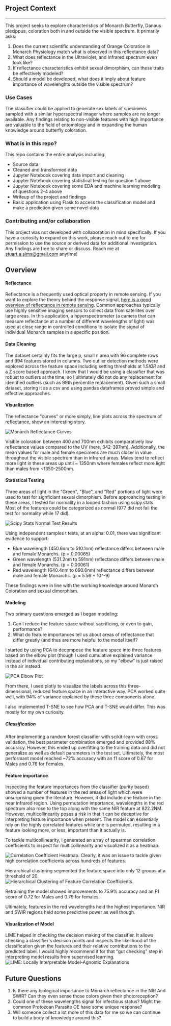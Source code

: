 ## Project Context


-----

This project seeks to explore characteristics of Monarch Butterfly, Danaus plexippus, coloration both in and outside the visible spectrum. It primarily asks:

1) Does the current scientific understanding of Orange Coloration in Monarch Physiology match what is observed in this reflectance data?
2) What does reflectance in the Ultraviolet, and Infrared spectrum even look like?
3) If reflectance characteristics exhibit sexual dimorphism, can these traits be effectively modeled?
4) Should a model be developed, what does it imply about feature importance of wavelenghts outside the visible spectrum?

### Use Cases

The classifier could be applied to generate sex labels of specimens sampled with a similar hyperspectral imager where samples are no longer available. Any findings relating to non-visible features with high importance are valuable to the field of entomology and in expanding the human knowledge around butterfly coloration. 

### What is in this repo?

This repo contains the entire analysis including:

* Source data
* Cleaned and transformed data
* Jupyter Notebook covering data import and cleaning
* Jupyter Notebook covering statistical testing for question 1 above
* Jupyter Notebook covering some EDA and machine learning modeling of questions 2-4 above
* Writeup of the project and findings
* Basic application using Flask to access the classification model and make a prediction given some novel data

### Contributing and/or collaboration

This project was not developed with collaboration in mind specifically. If you have a curiosity to expand on this work, please reach out to me for permission to use the source or derived data for additional investigation. Any findings are free to share or discuss. Reach me at stuart.a.sims@gmail.com anytime!

## Overview

#### Reflectance

Reflectance is a frequently used optical property in remote sensing. If you want to explore the theory behind the response signal, [here is a good overview of reflectance in remote sensing](http://www.oceanopticsbook.info/view/overview_of_optical_oceanography/reflectances).  Common approaches typically use highly sensitive imaging sensors to collect data from satellites over large areas. In this application, a hpyerspectrometer (a camera that can measure reflectance at a number of different wavelengths of light) was used at close range in controlled conditions to isolate the signal of individual Monarch samples in a specific position.

#### Data Cleaning

The dataset certainly fits the large p, small n area with 96 complete rows and 994 features stored in columns. Two outlier detection methods were explored across the feature space including setting thresholds at 1.5*IQR* and a Z score based approach. I knew that I would be using a classifier that was robust to outliers at the time, so I ultimately did not do any replacement for identified outliers (such as 99th percentile replacement). Given such a small dataset, storing it as a csv and using pandas dataframes proved simple and effective approaches.

#### Visualization

The reflectance "curves" or more simply, line plots across the spectrum of reflectance, show an interesting story.

![Monarch Reflectance Curves](references/notes/blog_reflectance_curves_all.JPG)

Visible coloration between 400 and 700nm exhibits comparatively low reflectance values compared to the UV (here, 342-397nm). Additionally, the mean values for male and female specimens are much closer in value throughout the visible spectrum than in infrared areas. Males tend to reflect more light in these areas up until ~ 1350nm where females reflect more light than males from ~1350-2500nm.


#### Statistical Testing

Three areas of light in the "Green", "Blue", and  "Red" portions of light were used to test for signficiant sexual dimorphism. Before approahcing testing in these areas, I tested for normality in a looped fashion using scipy.stats. Most of the features could be categorized as normal (977 did not fail the test for normality while 17 did).

![Scipy Stats Normal Test Results](references/notes/normal_test.JPG)

Using independent samples t tests, at an alpha: 0.01, there was significant evidence to support:

* Blue wavelength (450.6nm to 510.1nm) reflectance differs between male and female Monarchs. (p = 0.00065)
* Green wavelength (531.2nm to 591nm) reflectance differs between male and female Monarchs. (p = 0.00061)
* Red wavelength (640.4nm to 690.6nm) reflectance differs between male and female Monarchs. (p = 5.56 * 10^-9)

These findings were in line with the working knowledge around Monarch Coloration and sexual dimorphism.

#### Modeling

Two primary questions emerged as I began modeling:

1) Can I reduce the feature space without sacrificing, or even to gain, performance?
2) What do feature importances tell us about areas of reflectance that differ greatly (and thus are more helpful to the model itself?

I started by using PCA to decompose the feature space into three features based on the elbow plot (though I used cumulative explained variance instead of individual contributing explanations, so my "elbow" is just raised in the air instead.

![PCA Elbow Plot](references/notes/pca_variance_explained.JPG)

From there, I used plotly to visualize the labels across this three-dimensional, reduced feature space in an interactive way.
PCA worked quite well, with 94% of variance explained by these three components alone.

I also implemented T-SNE to see how PCA and T-SNE would differ. This was mostly for my own curiosity.

##### Classification

After implementing a random forest classifier with scikit-learn with cross validation, the best parameter combination emerged and provided 88% accuracy. However, this ended up overfitting to the training data and did not generalize as well as default parameters in the test set. Ultimately, the most performant model reached ~72% accuracy with an f1 score of 0.67 for Males and 0.76 for Females.



#### Feature importance

Inspecting the feature importances from the classifier (purity based) showed a number of features in the red areas of light which were unsurprising given the literature. However, it did include one feature in the near infrared region. Using permutation importance, wavelengths in the red spectrum also rose to the top along with the same NIR feature at 822.2NM. However, multicollinearity poses a risk in that it can be deceptive for interpreting feature importance when present. The model can essentially rely on the highly correlated features while one is permuted, resulting in a feature looking more, or less, important than it actually is.

To tackle multicollinearity, I generated an array of spearman correlation coefficients to inspect for multicollinearity and visualized it as a heatmap.

![Correlation Coefficient Heatmap](references/notes/blog_spearman_r_heatmap.jpg). Clearly, it was an issue to tackle given high correlation coefficients across hundreds of features.

Hierarchical clustering segmented the feature space into only 12 groups at a threshold of 20.
![Hierarchical Clustering of Feature Correlation Coefficients](references/notes/hierarchical_clustering_features.JPG).

Retraining the model showed improvements to 75.9% accuracy and an F1 score of 0.72 for Males and 0.79 for females. 

Ultimately, features in the red wavelengths held the highest importance. NIR and SWIR regions held some predictive power as well though.


#### Visualization of Model

LIME helped in checking the decision making of the classifier. It allows checking a classifier's decision points and inspects the likelihood of the classification given the features and their relative contributions to the predicted label. I would highly recommend it for that "gut checking" step in interpreting model results from supervised learning.
![LIME: Locally Interpretable Model-Agnostic Explanations](references/notes/lime_results.JPG)


## Future Questions

1) Is there any biological importance to Monarch reflectance in the NIR And SWIR? Can they even sense those colors given their photoreception?
2) Could one of these wavelengths signal for infectious status? Might the common Protozoan Parasite OE have some unique response?
3) Will someone collect a lot more of this data for me so we can continue to build a body of knowledge around this?




